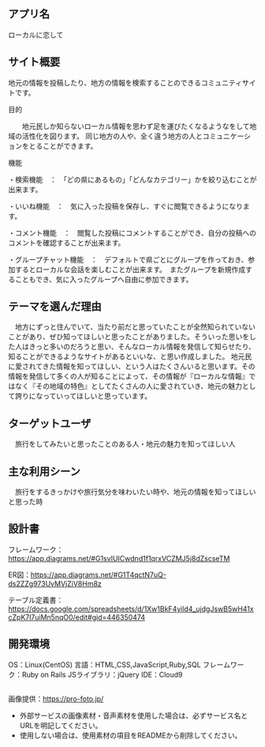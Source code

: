 ## アプリ名
 ローカルに恋して

## サイト概要
地元の情報を投稿したり、地方の情報を検索することのできるコミュニティサイトです。

目的

　　地元民しか知らないローカル情報を思わず足を運びたくなるようなをして地域の活性化を図ります。
 同じ地方の人や、全く違う地方の人とコミュニケーションをとることができます。
 
機能

・検索機能　：　「どの県にあるもの」「どんなカテゴリー」かを絞り込むことが出来ます。

・いいね機能　：　気に入った投稿を保存し、すぐに閲覧できるようになります。

・コメント機能　：　閲覧した投稿にコメントすることができ、自分の投稿へのコメントを確認することが出来ます。

・グループチャット機能　：　デフォルトで県ごとにグループを作っておき、参加するとローカルな会話を楽しむことが出来ます。　またグループを新規作成することもでき、気に入ったグループへ自由に参加できます。
 

## テーマを選んだ理由

　地方にずっと住んでいて、当たり前だと思っていたことが全然知られていないことがあり、ぜひ知ってほしいと思ったことがありました。そういった思いをした人はきっと多いのだろうと思い、そんなローカル情報を発信して知らせたり、知ることができるようなサイトがあるといいな、と思い作成しました。
地元民に愛されてきた情報を知ってほしい、という人はたくさんいると思います。その情報を発信して多くの人が知ることによって、その情報が『ローカルな情報』ではなく『その地域の特色』としてたくさんの人に愛されていき、地元の魅力として誇りになっていってほしいと思っています。
　

## ターゲットユーザ

　旅行をしてみたいと思ったことのある人・地元の魅力を知ってほしい人

## 主な利用シーン

　旅行をするきっかけや旅行気分を味わいたい時や、地元の情報を知ってほしいと思った時

## 設計書
フレームワーク：https://app.diagrams.net/#G1svIUICwdnd1f1qrxVCZMJ5j8dZscseTM

ER図：https://app.diagrams.net/#G1T4qctN7uQ-ds2ZZg973UvMVjZiV8Hm8z

テーブル定義書：https://docs.google.com/spreadsheets/d/1Xw1BkF4yild4_ujdgJswB5wH41xcZpK7l7uiMn5nqO0/edit#gid=446350474


## 開発環境

OS：Linux(CentOS)
言語：HTML,CSS,JavaScript,Ruby,SQL
フレームワーク：Ruby on Rails
JSライブラリ：jQuery
 IDE：Cloud9

## 

画像提供：https://pro-foto.jp/

- 外部サービスの画像素材・音声素材を使用した場合は、必ずサービス名とURLを明記してください。
- 使用しない場合は、使用素材の項目をREADMEから削除してください。
